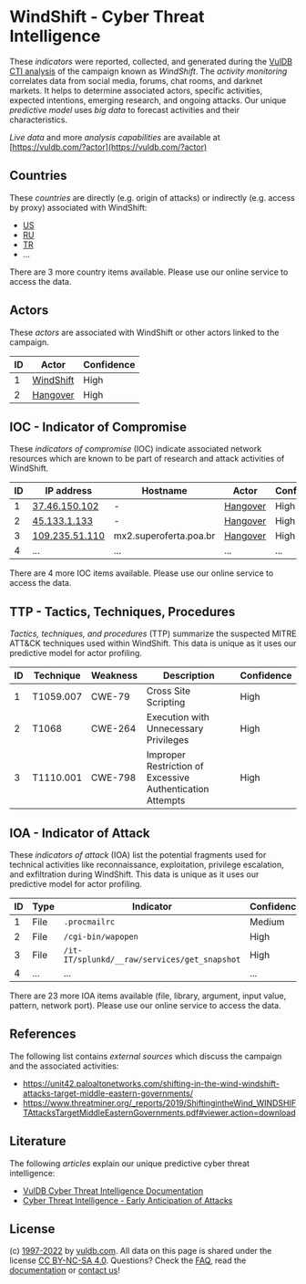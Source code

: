 # WindShift - Cyber Threat Intelligence

These _indicators_ were reported, collected, and generated during the [VulDB CTI analysis](https://vuldb.com/?kb.cti) of the campaign known as _WindShift_. The _activity monitoring_ correlates data from social media, forums, chat rooms, and darknet markets. It helps to determine associated actors, specific activities, expected intentions, emerging research, and ongoing attacks. Our unique _predictive model_ uses _big data_ to forecast activities and their characteristics.

_Live data_ and more _analysis capabilities_ are available at [https://vuldb.com/?actor](https://vuldb.com/?actor)

## Countries

These _countries_ are directly (e.g. origin of attacks) or indirectly (e.g. access by proxy) associated with WindShift:

* [US](https://vuldb.com/?country.us)
* [RU](https://vuldb.com/?country.ru)
* [TR](https://vuldb.com/?country.tr)
* ...

There are 3 more country items available. Please use our online service to access the data.

## Actors

These _actors_ are associated with WindShift or other actors linked to the campaign.

ID | Actor | Confidence
-- | ----- | ----------
1 | [WindShift](https://vuldb.com/?actor.windshift) | High
2 | [Hangover](https://vuldb.com/?actor.hangover) | High

## IOC - Indicator of Compromise

These _indicators of compromise_ (IOC) indicate associated network resources which are known to be part of research and attack activities of WindShift.

ID | IP address | Hostname | Actor | Confidence
-- | ---------- | -------- | ----- | ----------
1 | [37.46.150.102](https://vuldb.com/?ip.37.46.150.102) | - | [Hangover](https://vuldb.com/?actor.hangover) | High
2 | [45.133.1.133](https://vuldb.com/?ip.45.133.1.133) | - | [Hangover](https://vuldb.com/?actor.hangover) | High
3 | [109.235.51.110](https://vuldb.com/?ip.109.235.51.110) | mx2.superoferta.poa.br | [Hangover](https://vuldb.com/?actor.hangover) | High
4 | ... | ... | ... | ...

There are 4 more IOC items available. Please use our online service to access the data.

## TTP - Tactics, Techniques, Procedures

_Tactics, techniques, and procedures_ (TTP) summarize the suspected MITRE ATT&CK techniques used within WindShift. This data is unique as it uses our predictive model for actor profiling.

ID | Technique | Weakness | Description | Confidence
-- | --------- | -------- | ----------- | ----------
1 | T1059.007 | CWE-79 | Cross Site Scripting | High
2 | T1068 | CWE-264 | Execution with Unnecessary Privileges | High
3 | T1110.001 | CWE-798 | Improper Restriction of Excessive Authentication Attempts | High

## IOA - Indicator of Attack

These _indicators of attack_ (IOA) list the potential fragments used for technical activities like reconnaissance, exploitation, privilege escalation, and exfiltration during WindShift. This data is unique as it uses our predictive model for actor profiling.

ID | Type | Indicator | Confidence
-- | ---- | --------- | ----------
1 | File | `.procmailrc` | Medium
2 | File | `/cgi-bin/wapopen` | High
3 | File | `/it-IT/splunkd/__raw/services/get_snapshot` | High
4 | ... | ... | ...

There are 23 more IOA items available (file, library, argument, input value, pattern, network port). Please use our online service to access the data.

## References

The following list contains _external sources_ which discuss the campaign and the associated activities:

* https://unit42.paloaltonetworks.com/shifting-in-the-wind-windshift-attacks-target-middle-eastern-governments/
* https://www.threatminer.org/_reports/2019/ShiftingintheWind_WINDSHIFTAttacksTargetMiddleEasternGovernments.pdf#viewer.action=download

## Literature

The following _articles_ explain our unique predictive cyber threat intelligence:

* [VulDB Cyber Threat Intelligence Documentation](https://vuldb.com/?kb.cti)
* [Cyber Threat Intelligence - Early Anticipation of Attacks](https://www.scip.ch/en/?labs.20201022)

## License

(c) [1997-2022](https://vuldb.com/?kb.changelog) by [vuldb.com](https://vuldb.com/?kb.about). All data on this page is shared under the license [CC BY-NC-SA 4.0](https://creativecommons.org/licenses/by-nc-sa/4.0/). Questions? Check the [FAQ](https://vuldb.com/?kb.faq), read the [documentation](https://vuldb.com/?kb) or [contact us](https://vuldb.com/?contact)!
